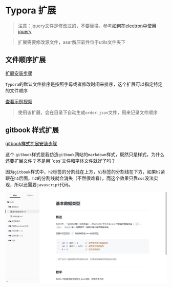 # Typora 扩展

> 注意：jquery文件是修改过的，不要替换，参考[如何在electron中使用jquery](https://blog.csdn.net/baidu_27280587/article/details/54378420)

> 扩展需要修改源文件，asar解压软件位于utils文件夹下

## 文件顺序扩展

[扩展安装步骤](fileOrder/安装步骤.md)

`Typora`的默认文件排序是按照字母或者修改时间来排序，这个扩展可以指定特定的文件顺序

[查看示例视频](screenshots/fileOrder.mp4)

> 使用该扩展，会在目录下自动生成`order.json`文件，用来记录文件顺序

## gitbook 样式扩展

[gitbook样式扩展安装步骤](gitbook/安装说明.md)

这个 `gitbook`样式是我仿造`gitbook`网站的`markdown`样式，既然只是样式，为什么还要扩展文件？不是用``css`文件和字体文件就好了吗？

因为`gitbook`样式中，`h2`标签的分割线在上方，`h1`标签的分割线在下方，如果`h2`紧跟在`h1`后面，`h2`的分割线就会消失（不然很难看）。而这个效果只靠`css`没法实现，所以还需要`javascript`代码。

![gitbook-style-image](screenshots/gitbook-style.png)
